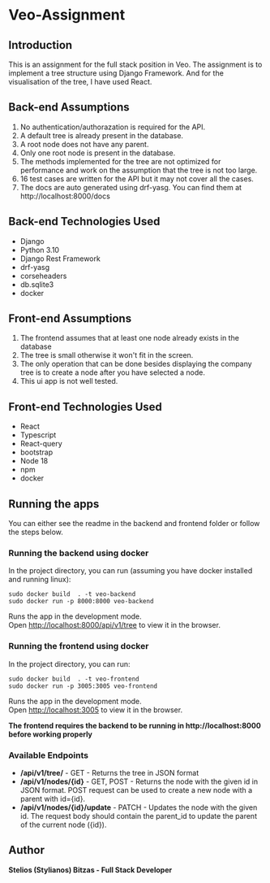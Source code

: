 # Veo-Assignment


## Introduction
This is an assignment for the full stack position in Veo. The assignment is to implement a tree structure using Django Framework.
And for the visualisation of the tree, I have used React.


## Back-end Assumptions
1. No authentication/authorazation is required for the API.
2. A default tree is already present in the database.
3. A root node does not have any parent.
4. Only one root node is present in the database.
5. The methods implemented for the tree are not optimized for performance and work on the assumption that the tree is not too large.
6. 16 test cases are written for the API but it may not cover all the cases.
7. The docs are auto generated using drf-yasg. You can find them at http://localhost:8000/docs

## Back-end Technologies Used
* Django
* Python 3.10
* Django Rest Framework
* drf-yasg
* corseheaders
* db.sqlite3
* docker

## Front-end Assumptions
1. The frontend assumes that at least one node already exists in the database 
2. The tree is small otherwise it won't fit in the screen. 
3. The only operation that can be done besides displaying the company tree 
is to create a node after you have selected a node. 
4. This ui app is not well tested. 


## Front-end Technologies Used
* React
* Typescript
* React-query
* bootstrap
* Node 18
* npm
* docker


## Running the apps
You can either see the readme in the backend and frontend folder or follow the steps below.

### Running the backend using docker
In the project directory, you can run (assuming you have docker installed and running linux):
```
sudo docker build  . -t veo-backend
sudo docker run -p 8000:8000 veo-backend
``` 
Runs the app in the development mode.\
Open [http://localhost:8000/api/v1/tree](http://localhost:8000/api/v1/tree) to view it in the browser.

### Running the frontend using docker
In the project directory, you can run:
```
sudo docker build  . -t veo-frontend
sudo docker run -p 3005:3005 veo-frontend
```
Runs the app in the development mode.\
Open [http://localhost:3005](http://localhost:3005) to view it in the browser.

**The frontend requires the backend to be running in http://localhost:8000 before working properly**

### Available Endpoints
* **/api/v1/tree/** - GET - Returns the tree in JSON format
* **/api/v1/nodes/{id}** - GET, POST - Returns the node with the given id in JSON format. POST request can be used to create a new node with a parent with id={id}.
* **/api/v1/nodes/{id}/update** - PATCH - Updates the node with the given id. The request body should contain the parent_id to update the parent of the current node ({id}).


## Author 
**Stelios (Stylianos) Bitzas - Full Stack Developer**






















